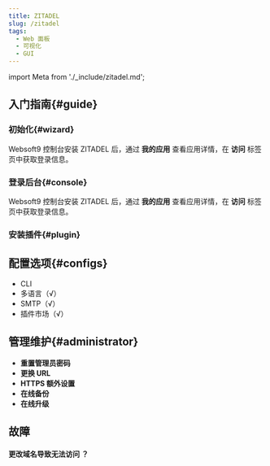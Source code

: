 ```yaml
---
title: ZITADEL
slug: /zitadel
tags:
  - Web 面板
  - 可视化
  - GUI
---
```


import Meta from './_include/zitadel.md';

<Meta name="meta" />

## 入门指南{#guide}

### 初始化{#wizard}

Websoft9 控制台安装 ZITADEL 后，通过 **我的应用** 查看应用详情，在 **访问** 标签页中获取登录信息。  

### 登录后台{#console}

Websoft9 控制台安装 ZITADEL 后，通过 **我的应用** 查看应用详情，在 **访问** 标签页中获取登录信息。  

### 安装插件{#plugin}

## 配置选项{#configs}

- CLI
- 多语言（√）
- SMTP（√）
- 插件市场（√）

## 管理维护{#administrator}

- **重置管理员密码**
- **更换 URL**
- **HTTPS 额外设置**
- **在线备份**
- **在线升级**

## 故障

#### 更改域名导致无法访问 ？